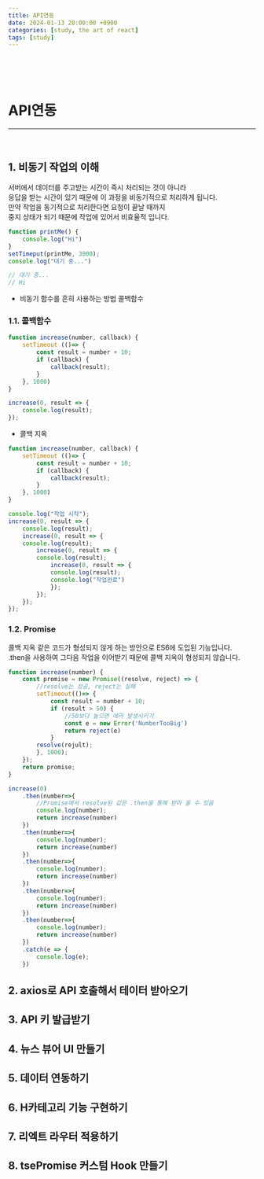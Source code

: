 ```yaml
---
title: API연동
date: 2024-01-13 20:00:00 +0900
categories: [study, the art of react]
tags: [study]
---
```

<br>
<br>
<br>

# API연동
---
<br>

## 1. 비동기 작업의 이해
서버에서 데이터를 주고받는 시간이 즉시 처리되는 것이 아니라  
응답을 받는 시간이 있기 때문에 이 과정을 비동기적으로 처리하게 됩니다.  
만약 작업을 동기적으로 처리한다면 요청이 끝날 때까지  
중지 상태가 되기 때문에 작업에 있어서 비효율적 입니다.

```javascript
function printMe() {
    console.log("Hi")
}
setTimeput(printMe, 3000);
console.log("대기 중...")

// 대기 중...
// Hi
``` 
- 비동기 함수를 흔히 사용하는 방법 콜백함수  

### 1.1. 콜백함수

```javascript
function increase(number, callback) {
    setTimeout (()=> {
        const result = number + 10;
        if (callback) {
            callback(result);
        }
    }, 1000)
}

increase(0, result => {
    console.log(result);
});
```  

- 콜백 지옥  

```javascript
function increase(number, callback) {
    setTimeout (()=> {
        const result = number + 10;
        if (callback) {
            callback(result);
        }
    }, 1000)
}

console.log("작업 시작");
increase(0, result => {
    console.log(result);
    increase(0, result => {
    console.log(result);
        increase(0, result => {
        console.log(result);
            increase(0, result => {
            console.log(result);
            console.log("작업완료")
            });
        });
    });
});
```  

### 1.2. Promise  
콜백 지옥 같은 코드가 형성되지 않게 하는 방안으로 ES6에 도입된 기능입니다.  
.then을 사용하여 그다음 작업을 이어받기 때문에 콜백 지옥이 형성되지 않습니다.  

```javascript
function increase(number) {
    const promise = new Promise((resolve, reject) => {
        //resolve는 성공, reject는 실패
        setTimeout(()=> {
            const result = number + 10;
            if (result > 50) {
                //50보다 높으면 에러 발생시키기
                const e = new Error('NumberTooBig')
                return reject(e)
            }
        resolve(rejult);
        }, 1000);
    });
    return promise;
}

increase(0)
    .then(number=>{
        //Promise에서 resolve된 값은 .then을 통해 받아 올 수 있음
        console.log(number);
        return increase(number)
    })
    .then(number=>{
        console.log(number);
        return increase(number)
    })
    .then(number=>{
        console.log(number);
        return increase(number)
    })
    .then(number=>{
        console.log(number);
        return increase(number)
    })
    .then(number=>{
        console.log(number);
        return increase(number)
    })
    .catch(e => {
        console.log(e);
    })

```

## 2. axios로 API 호출해서 테이터 받아오기
## 3. API 키 발급받기
## 4. 뉴스 뷰어 UI 만들기
## 5. 데이터 연동하기
## 6. H카테고리 기능 구현하기
## 7. 리엑트 라우터 적용하기
## 8. tsePromise 커스텀 Hook 만들기

